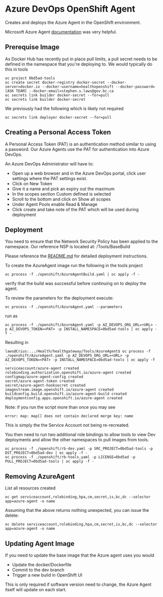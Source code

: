 # Azure DevOps OpenShift Agent

Creates and deploys the Azure Agent in the OpenShift environment.

Microsoft Azure Agent [documentation](https://docs.microsoft.com/en-us/azure/devops/pipelines/agents/docker?view=azure-devops) was very helpful.

## Prerequise Image

As Docker Hub has recently put in place pull limits, a pull secret needs to be defined in the namespace that you're deploying to. We would typically do this in tools

```console
oc project 0bd5ad-tools
oc create secret docker-registry docker-secret --docker-server=docker.io --docker-username=healthopenshift --docker-password=[ASK TEAM] --docker-email=stephen.s.laws@gov.bc.ca
oc secrets link builder docker-secret --for=pull
oc secrets link builder docker-secret
```

We previously had the following which is likely not required

```console
oc secrets link deployer docker-secret --for=pull
```

## Creating a Personal Access Token

A Personal Access Token (PAT) is an authentication method similar to using a password. Our Azure Agents use the PAT for authentication into Azure DevOps.

An Azure DevOps Administrator will have to:

-   Open up a web browser and in the Azure DevOps portal, click user settings where the PAT settings exist.
-   Click on New Token
-   Give it a name and pick an expiry out the maximum
-   In the scopes section Custom defined is selected
-   Scroll to the bottom and click on Show all scopes
-   Under Agent Pools enable Read & Manage
-   Click create and take note of the PAT which will be used during deployment

## Deployment

You need to ensure that the Network Security Policy has been applied to the namespace. Our reference NSP is located at:
/Tools/BaseBuild

Please reference the [README.md](../BaseBuild/README.md) for detailed deployment instructions.

To create the AzureAgent image run the following in the tools project

```console
oc process -f ./openshift/AzureAgentBuild.yaml | oc apply -f -
```

verify that the build was successful before continuing on to deploy the agent.

To review the parameters for the deployment execute:

```console
oc process -f ./openshift/AzureAgent.yaml --parameters
```

run as

```console
oc process -f ./openshift/AzureAgent.yaml -p AZ_DEVOPS_ORG_URL=<URL> -p AZ_DEVOPS_TOKEN=<PAT> -p INSTALL_NAMESPACE=0bd5ad-tools | oc apply -f -
```

Resulting in

```console
laws@Crius:.../Health/healthgateway/Tools/AzureAgent$ oc process -f ./openshift/AzureAgent.yaml -p AZ_DEVOPS_ORG_URL=<URL> -p AZ_DEVOPS_TOKEN=<PAT> -p INSTALL_NAMESPACE=0bd5ad-tools | oc apply -f -
serviceaccount/azure-agent created
rolebinding.authorization.openshift.io/azure-agent created
configmap/azure-agent-config created
secret/azure-agent-token created
secret/azure-agent-hooksecret created
imagestream.image.openshift.io/azure-agent created
buildconfig.build.openshift.io/azure-agent-build created
deploymentconfig.apps.openshift.io/azure-agent created
```

Note: if you run the script more than once you may see

```console
error: map: map[] does not contain declared merge key: name
```

This is simply the the Service Account not being re-recreated.

You then need to run two additional role bindings to allow tools to view Dev deployments and allow the other namespaces to pull images from tools.

```console
oc process -f ./openshift/rb-dev.yaml -p SRC_PROJECT=0bd5ad-tools -p DST_PROJECT=0bd5ad-dev | oc apply -f -
oc process -f ./openshift/rb-tools.yaml -p LICENSE=0bd5ad -p PULL_PROJECT=0bd5ad-tools | oc apply -f -
```

## Removing AzureAgent

List all resources created

```console
oc get serviceaccount,rolebinding,hpa,cm,secret,is,bc,dc --selector app=azure-agent -o name
```

Assuming that the above returns nothing unexpected, you can issue the delete:

```console
oc delete serviceaccount,rolebinding,hpa,cm,secret,is,bc,dc --selector app=azure-agent -o name
```

## Updating Agent Image

If you need to update the base image that the Azure agent uses you would

-   Update the docker/Dockerfile
-   Commit to the dev branch
-   Trigger a new build in OpenShift UI

This is only required if software version need to change, the Azure Agent itself will update on each start.
